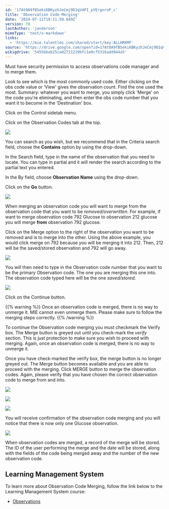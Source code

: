 ```yaml
---
id: '17At0A9fBSekiKBKyzhJeCmj9D1qV4PI_pVErgnroP_c'
title: 'Observation Code Merging'
date: '2024-07-11T19:11:50.849Z'
version: 78
lastAuthor: 'janderson'
mimeType: 'text/x-markdown'
links:
  - 'https://mie.talentlms.com/shared/start/key:ALLHRKMF'
source: 'https://drive.google.com/open?id=17At0A9fBSekiKBKyzhJeCmj9D1qV4PI_pVErgnroP_c'
wikigdrive: '5455bbab25cad2721229bfc1e0cf5316add944a5'
---
```

Must have security permission to access observations code manager and to merge them.

Look to see which is the most commonly used code. Either clicking on the obs code value or ‘View' gives the observation count. Find the one used the most. Summary: whatever you want to merge, you simply click ‘Merge' on the code you're eliminating, and then enter the obs code number that you want it to become in the ‘Destination' box.

Click on the Control sidetab menu.

Click on the Observation Codes tab at the top.

![](../observation-code-merging.assets/a17c58c59957d7e6132ee9f031760103.png)

You can search as you wish, but we recommend that in the Criteria search field, choose the **Contains** option by using the drop-down.

In the Search field, type in the name of the observation that you need to locate. You can type in partial and it will render the search according to the partial text you entered.

In the By field, choose **Observation Name** using the drop-down.

Click on the **Go** button.

![](../observation-code-merging.assets/798455e793ee1b9921266b2c6507ce80.png)

When merging an observation code you will want to merge from the observation code that you want to be *removed/overwritten*. For example, if want to merge observation code 792 Glucose to observation 212 glucose you will merge **from** observation 792 glucose.

Click on the Merge option to the right of the observation you want to be removed and is to merge into the other. Using the above example, you would click merge on 792 because you will be merging it into 212. Then, 212 will be the saved/stored observation and 792 will go away.

![](../observation-code-merging.assets/5e5df8a4846bbc478716408192f81760.png)

You will then need to type in the Observation code number that you want to be the primary Observation code. The one you are merging this one into. The observation code typed here will be the one *saved/stored*.

![](../observation-code-merging.assets/908a054abebeed77fd7afa21ef56e00a.png)

Click on the Continue button.

{{% warning %}}
Once an observation code is merged, there is no way to unmerge it. MIE cannot even unmerge them. Please make sure to follow the merging steps correctly.
{{% /warning %}}

To continue the Observation code merging you must checkmark the Verify box. The Merge button is greyed out until you check-mark the *verify* section. This is just protection to make sure you wish to proceed with merging. Again, once an observation code is merged, there is no way to unmerge it.

Once you have check-marked the verify box, the merge button is no longer greyed out. The Merge button becomes available and you are able to proceed with the merging. Click MERGE button to merge the observation codes. Again, please verify that you have chosen the correct observation code to merge from and into.

![](../observation-code-merging.assets/6035e207b9a742ef87a6d9a0f4617ce2.png)

![](../observation-code-merging.assets/b29a2bd5a9054d66844b4937e52aa1aa.png)

![](../observation-code-merging.assets/dc08ce092259b18321ef1104748b89ab.png)

You will receive confirmation of the observation code merging and you will notice that there is now only one Glucose observation.

![](../observation-code-merging.assets/cd05abc55fb3b93ef0ea46fc62668d5f.png)

When observation codes are merged, a record of the merge will be stored. The ID of the user performing the merge and the date will be stored, along with the fields of the code being merged away and the number of the new observation code.

## Learning Management System

To learn more about Observation Code Merging, follow the link below to the Learning Management System course:

* [Observations](https://mie.talentlms.com/shared/start/key:ALLHRKMF)
